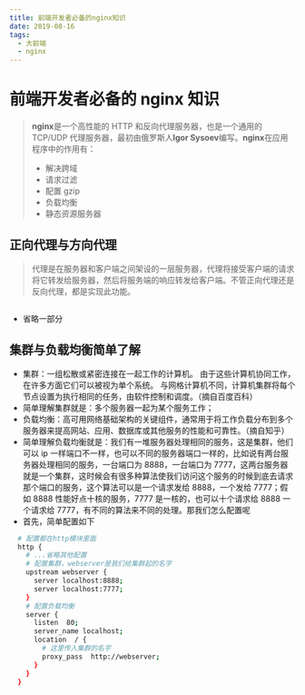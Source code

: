 ```yaml
---
title: 前端开发者必备的nginx知识
date: 2019-08-16
tags:
  - 大前端
  - nginx
---
```


# 前端开发者必备的 nginx 知识

> **nginx**是一个高性能的 HTTP 和反向代理服务器，也是一个通用的 TCP/UDP 代理服务器，最初由俄罗斯人**Igor Sysoev**编写。**nginx**在应用程序中的作用有：
>
> - 解决跨域
> - 请求过滤
> - 配置 gzip
> - 负载均衡
> - 静态资源服务器

## 正向代理与方向代理

> 代理是在服务器和客户端之间架设的一层服务器，代理将接受客户端的请求将它转发给服务器，然后将服务端的响应转发给客户端。不管正向代理还是反向代理，都是实现此功能。

<p align="center">
  <img :src="$withBase('/imgs/nginx-proxy.jpg')""/>
</p>

- 省略一部分

## 集群与负载均衡简单了解

- 集群：一组松散或紧密连接在一起工作的计算机。 由于这些计算机协同工作，在许多方面它们可以被视为单个系统。 与网格计算机不同，计算机集群将每个节点设置为执行相同的任务，由软件控制和调度。（摘自百度百科）
- 简单理解集群就是：多个服务器一起为某个服务工作；
- 负载均衡：高可用网络基础架构的关键组件，通常用于将工作负载分布到多个服务器来提高网站、应用、数据库或其他服务的性能和可靠性。（摘自知乎）
- 简单理解负载均衡就是：我们有一堆服务器处理相同的服务，这是集群，他们可以 ip 一样端口不一样，也可以不同的服务器端口一样的，比如说有两台服务器处理相同的服务，一台端口为 8888，一台端口为 7777，这两台服务器就是一个集群，这时候会有很多种算法使我们访问这个服务的时候到底去请求那个端口的服务，这个算法可以是一个请求发给 8888，一个发给 7777；假如 8888 性能好点十核的服务，7777 是一核的，也可以十个请求给 8888 一个请求给 7777，有不同的算法来不同的处理。那我们怎么配置呢
- 首先，简单配置如下

```sh
  # 配置都在http模块里面
  http {
    # ...省略其他配置
    # 配置集群，webserver是我们给集群起的名字
    upstream webserver {
      server localhost:8888;
      server localhost:7777;
    }
    # 配置负载均衡
    server {
      listen  80;
      server_name localhost;
      location  / {
        # 这里传入集群的名字
        proxy_pass  http://webserver;
      }
    }
  }
```
